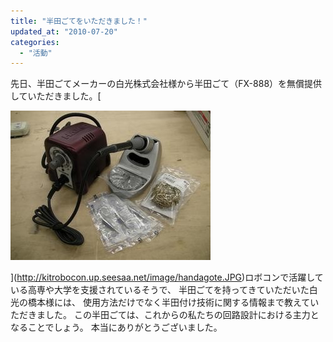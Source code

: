 ```yaml
---
title: "半田ごてをいただきました！"
updated_at: "2010-07-20"
categories: 
  - "活動"
---
```


先日、半田ごてメーカーの白光株式会社様から半田ごて（FX-888）を無償提供していただきました。[

![handagote.JPG](images/handagote-thumbnail2.JPG)

](http://kitrobocon.up.seesaa.net/image/handagote.JPG)ロボコンで活躍している高専や大学を支援されているそうで、 半田ごてを持ってきていただいた白光の橋本様には、 使用方法だけでなく半田付け技術に関する情報まで教えていただきました。 この半田ごては、これからの私たちの回路設計における主力となることでしょう。 本当にありがとうございました。
